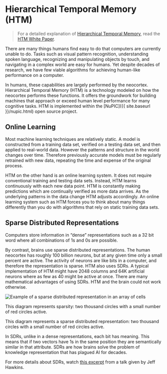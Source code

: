 
# Hierarchical Temporal Memory (HTM)

> For a detailed explanation of [Hierarchical Temporal Memory](http://en.wikipedia.org/wiki/Hierarchical_temporal_memory), read the [HTM White Paper](htm-white-paper.html).

There are many things humans find easy to do that computers are currently unable to do. Tasks such as visual pattern recognition, understanding spoken language, recognizing and manipulating objects by touch, and navigating in a complex world are easy for humans. Yet despite decades of research, we have few viable algorithms for achieving human-like performance on a computer.

In humans, these capabilities are largely performed by the neocortex. Hierarchical Temporal Memory (HTM) is a technology modeled on how the neocortex performs these functions. It offers the groundwork for building machines that approach or exceed human level performance for many cognitive tasks. HTM is implemented within the [NuPIC]({{ site.baseurl }}/nupic.html) open source project.

## Online Learning

Most machine learning techniques are relatively static.  A model is constructed from a training data set, verified on a testing data set, and then applied to real-world data. However the patterns and structure in the world changes over time. Therefore previously accurate models must be regularly retrained with new data, repeating the time and expense of the original process.

HTM on the other hand is an online learning system.  It does not require conventional training and testing data sets. Instead, HTM learns continuously with each new data point.  HTM is constantly making predictions which are continually verified as more data arrives.  As the underlying patterns in the data change HTM adjusts accordingly.  An online learning system such as HTM forces you to think about many things differently than you do with algorithms that rely on static training data sets.

## Sparse Distributed Representations

Computers store information in “dense” representations such as a 32 bit word where all combinations of 1s and 0s are possible.

By contrast, brains use sparse distributed representations. The human neocortex has roughly 100 billion neurons, but at any given time only a small percent are active. The activity of neurons are like bits in a computer, and therefore the representation is sparse.  HTM also uses SDRs.  A typical implementation of HTM might have 2048 columns and 64K artificial neurons where as few as 40 might be active at once.  There are many mathematical advantages of using SDRs.  HTM and the brain could not work otherwise.

<div class="image-wrapper">
  <img alt="Example of a sparse distributed representation in an array of cells" src="{{ site.baseurl }}/images/sdr.png" />
  <p>This diagram represents sparsity: two thousand circles with a small number of red circles active.</p>
</div>

This diagram represents a sparse distributed representation: two thousand circles with a small number of red circles active.

In SDRs, unlike in a dense representations, each bit has meaning. This means that if two vectors have 1s in the same position they are semantically similar in that attribute. SDRs are how brains solve the problem of knowledge representation that has plagued AI for decades.

For more details about SDRs, watch <a href="https://www.youtube.com/watch?v=sGlnLRTXGHI" rel="prettyPhoto" title="">this excerpt</a> from a talk given by Jeff Hawkins.
